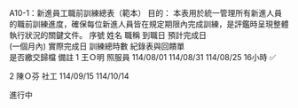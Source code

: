A10-1：新進員工職前訓練總表（範本）
目的： 本表用於統一管理所有新進人員的職前訓練進度，確保每位新進人員皆在規定期限內完成訓練，是評鑑時呈現整體執行狀況的關鍵文件。
序號
姓名
職稱
到職日
預計完成日<br>(一個月內)
實際完成日
訓練總時數
紀錄表與回饋單<br>是否繳交歸檔
備註
1
王Ｏ明
照服員
114/08/01
114/08/31
114/08/25
16小時
✅

2
陳Ｏ芬
社工
114/09/15
114/10/14



進行中



























